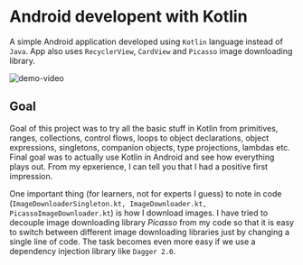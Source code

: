 # Android developent with Kotlin
A simple Android application developed using `Kotlin` language instead of `Java`. App also uses `RecyclerView`, `CardView` and `Picasso` image downloading library. 

![demo-video](demo.gif)

## Goal

Goal of this project was to try all the basic stuff in Kotlin from primitives, ranges, collections, control flows, loops to object declarations, object expressions, singletons, companion objects, type projections, lambdas etc. Final goal was to actually use Kotlin in Android and see how everything plays out. From my epxerience, I can tell you that I had a positive first impression.

One important thing (for learners, not for experts I guess) to note in code (`ImageDownloaderSingleton.kt, ImageDownloader.kt, PicassoImageDownloader.kt`) is how I download images. I have tried to decouple image downloading library _Picasso_ from my code so that it is easy to switch between different image downloading libraries just by changing a single line of code. The task becomes even more easy if we use a dependency injection library like `Dagger 2.0`. 
